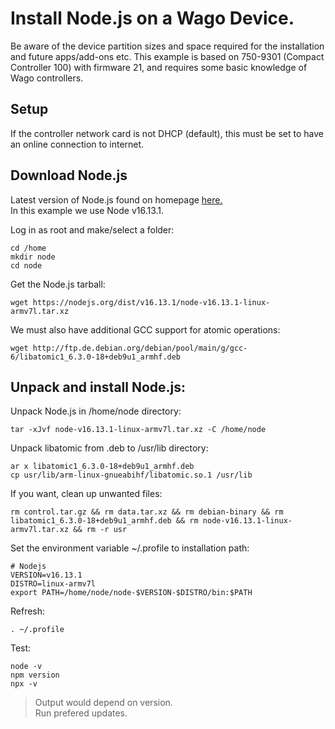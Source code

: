 # Install Node.js on a Wago Device.
Be aware of the device partition sizes and space required for the installation and future apps/add-ons etc.
This example is based on 750-9301 (Compact Controller 100) with firmware 21, and requires some basic knowledge of Wago controllers.

## Setup
If the controller network card is not DHCP (default), this must be set to have an online connection to internet.

## Download Node.js
Latest version of Node.js found on homepage [here.](https://nodejs.org/en/download/) <br/>
In this example we use Node v16.13.1.

Log in as root and make/select a folder:
```
cd /home
mkdir node
cd node
```
Get the Node.js tarball:
```
wget https://nodejs.org/dist/v16.13.1/node-v16.13.1-linux-armv7l.tar.xz
```
We must also have additional GCC support for atomic operations:
```
wget http://ftp.de.debian.org/debian/pool/main/g/gcc-6/libatomic1_6.3.0-18+deb9u1_armhf.deb
```
## Unpack and install Node.js:

Unpack Node.js in /home/node directory:
```
tar -xJvf node-v16.13.1-linux-armv7l.tar.xz -C /home/node
```
Unpack libatomic from .deb to /usr/lib directory:
```
ar x libatomic1_6.3.0-18+deb9u1_armhf.deb 
cp usr/lib/arm-linux-gnueabihf/libatomic.so.1 /usr/lib
```
If you want, clean up unwanted files:
```
rm control.tar.gz && rm data.tar.xz && rm debian-binary && rm libatomic1_6.3.0-18+deb9u1_armhf.deb && rm node-v16.13.1-linux-armv7l.tar.xz && rm -r usr
```
Set the environment variable ~/.profile to installation path:
```
# Nodejs
VERSION=v16.13.1
DISTRO=linux-armv7l
export PATH=/home/node/node-$VERSION-$DISTRO/bin:$PATH
```
Refresh:
```
. ~/.profile
```
Test:
```
node -v
npm version
npx -v
```
> Output would depend on version. <br/>
> Run prefered updates. <br/>

